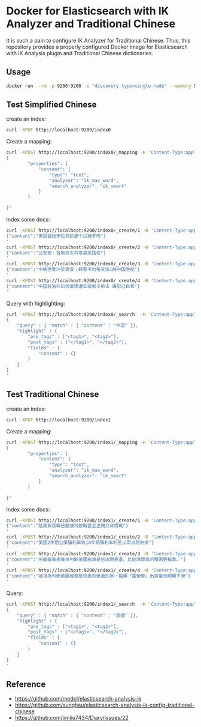 
# Docker for Elasticsearch with IK Analyzer and Traditional Chinese
It is such a pain to configure IK Analyzer for Traditional Chinese. Thus, this repository provides a properly configured Docker image for Elasticsearch with IK Analysis plugin and Traditional Chinese dictionaries.
## Usage
```bash
docker run --rm -p 9200:9200 -e "discovery.type=single-node" --memory 5G minghsu0107/elasticsearch-chinese:7.16.2
```
## Test Simplified Chinese
create an index:
```bash
curl -XPUT http://localhost:9200/index0
```
Create a mapping:
```bash
curl -XPOST http://localhost:9200/index0/_mapping -H 'Content-Type:application/json' -d'
{
        "properties": {
            "content": {
                "type": "text",
                "analyzer": "ik_max_word",
                "search_analyzer": "ik_smart"
            }
        }

}'
```
Index some docs:
```bash
curl -XPOST http://localhost:9200/index0/_create/1 -H 'Content-Type:application/json' -d'
{"content":"美国留给伊拉克的是个烂摊子吗"}
'
curl -XPOST http://localhost:9200/index0/_create/2 -H 'Content-Type:application/json' -d'
{"content":"公安部：各地校车将享最高路权"}
'
curl -XPOST http://localhost:9200/index0/_create/3 -H 'Content-Type:application/json' -d'
{"content":"中韩渔警冲突调查：韩警平均每天扣1艘中国渔船"}
'
curl -XPOST http://localhost:9200/index0/_create/4 -H 'Content-Type:application/json' -d'
{"content":"中国驻洛杉矶领事馆遭亚裔男子枪击 嫌犯已自首"}
'
```
Query with highlighting:
```bash
curl -XPOST http://localhost:9200/index0/_search  -H 'Content-Type:application/json' -d'
{
    "query" : { "match" : { "content" : "中国" }},
    "highlight" : {
        "pre_tags" : ["<tag1>", "<tag2>"],
        "post_tags" : ["</tag1>", "</tag2>"],
        "fields" : {
            "content" : {}
        }
    }
}
'
```
## Test Traditional Chinese
create an index:
```bash
curl -XPUT http://localhost:9200/index1
```
Create a mapping:
```bash
curl -XPOST http://localhost:9200/index1/_mapping -H 'Content-Type:application/json' -d'
{
        "properties": {
            "content": {
                "type": "text",
                "analyzer": "ik_max_word",
                "search_analyzer": "ik_smart"
            }
        }

}'
```
Index some docs:
```bash
curl -XPOST http://localhost:9200/index1/_create/1 -H 'Content-Type:application/json' -d'
{"content":"陸美貿易戰已變成科技戰甚至正開打貨幣戰"}
'
curl -XPOST http://localhost:9200/index1/_create/2 -H 'Content-Type:application/json' -d'
{"content":"美國2年期公債殖利率與10年期殖利率利差上周出現倒掛"}
'
curl -XPOST http://localhost:9200/index1/_create/3 -H 'Content-Type:application/json' -d'
{"content":"用露營車產業來判斷美國經濟是否出現衰退，比經濟學家的預測更精準。"}
'
curl -XPOST http://localhost:9200/index1/_create/4 -H 'Content-Type:application/json' -d'
{"content":"被視為判斷美國經濟是否走向衰退的另一指標「露營車」出貨量也明顯下滑"}
'
```
Query:
```bash
curl -XPOST http://localhost:9200/index1/_search  -H 'Content-Type:application/json' -d'
{
    "query" : { "match" : { "content" : "美國" }},
    "highlight" : {
        "pre_tags" : ["<tag1>", "<tag2>"],
        "post_tags" : ["</tag1>", "</tag2>"],
        "fields" : {
            "content" : {}
        }
    }
}
'
```
## Reference
- https://github.com/medcl/elasticsearch-analysis-ik
- https://github.com/sunghau/elasticsearch-analysis-ik-config-traditional-chinese
- https://github.com/jimliu7434/Diary/issues/22